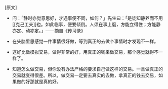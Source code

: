  [原文]
- 问：「静时亦觉意思好，才遇事便不同，如何？」先生曰：「是徒知静养而不用[[克己工夫]]也。如此临事，便要倾倒。人须在事上磨，方能立得住；方能静亦定、动亦定。」——摘自《传习录》

- 在头脑里思感觉一件事情很好做，等到真正的去做个事情时才发现不一样。
- 这好比做模拟交易，做得非常的好，用真正的钱来做交易，那个感觉就得不一样了。
- 知道怎么做交易，但你没有办法严格的要求自己做这样的交易。一旦做真正的交易就变得很差。所以，做交易一定要去真实的去做，拿真正的钱去交易，如果做的好那就是真的好。